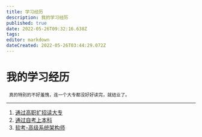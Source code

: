 ```yaml
---
title: 学习经历
description: 我的学习经历
published: true
date: 2022-05-26T09:32:16.638Z
tags: 
editor: markdown
dateCreated: 2022-05-26T03:44:29.072Z
---
```


# 我的学习经历
 
     真的特别的不好羞愧，连一个大专都没好好读完，就结业了。
     

    
---
 1. [通过高职扩招读大专](/学习经历/高职)
 2. [通过自考上本科](/学习经历/自考)
 3. [软考-高级系统架构师](/学习经历/软考)


     